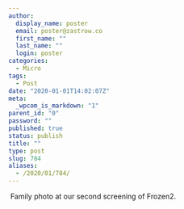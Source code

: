 ```yaml
---
author:
  display_name: poster
  email: poster@zastrow.co
  first_name: ""
  last_name: ""
  login: poster
categories:
  - Micro
tags:
  - Post
date: "2020-01-01T14:02:07Z"
meta:
  _wpcom_is_markdown: "1"
parent_id: "0"
password: ""
published: true
status: publish
title: ""
type: post
slug: 784
aliases:
  - /2020/01/784/
---
```

<p><img src="/assets/2020/01/79725995_471872837074323_3751914392205710822_n.jpg?_nc_ht=scontent.cdninstagram.com&amp;_nc_ohc=O26ZXZOM6W8AX9LwBLe&amp;oh=1c593bb9203ed5e98a588159a5ba09d4&amp;oe=5E99463E" alt="" /> Family photo at our second screening of Frozen2.</p>
